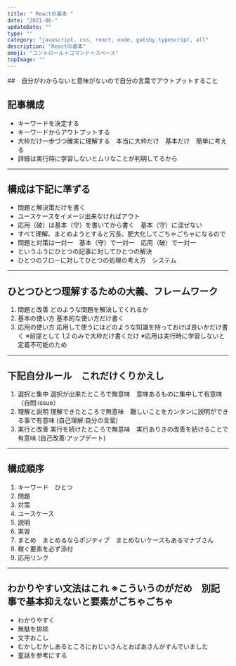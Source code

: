 ```yaml
---
title: " Reactの基本 "
date: "2021-06-"
updateDate: ""
type: ""
category: "javascript, css, react, node, gatsby.typescript, all"
description: "Reactの基本"
emoji: "コントロール＋コマンド＋スペース"
topImage: ""
---
```


##　自分がわからないと意味がないので自分の言葉でアウトプットすること
## 記事構成

- キーワードを決定する
- キーワードからアウトプットする
- 大枠だけ一歩づつ確実に理解する　本当に大枠だけ　基本だけ　簡単に考える
- 詳細は実行時に学習しないとムリなことが判明してるから

---

## 構成は下記に準ずる

- 問題と解決策だけを書く
- ユースケースをイメージ出来なければアウト
- 応用（破）は基本（守）を書いてから書く　基本（守）に混ぜない
- すべて理解、まとめようとすると冗長、肥大化してごちゃごちゃになるので
- 問題と対策は一対一　基本（守）で一対一　応用（破）で一対一
- というふうにひとつの記事に対してひとつの解決
- ひとつのフローに対してひとつの処理の考え方　システム

---

## ひとつひとつ理解するための大義、フレームワーク

1. 問題と改善 どのような問題を解決してくれるか
2. 基本の使い方 基本的な使い方だけ書く
3. 応用の使い方 応用して使うにはどのような知識を持っておけば良いかだけ書く
   ※前提として 1,2 のみで大枠だけ書くだけ
   ※応用は実行時に学習しないと定着不可能のため

---

## 下記自分ルール　これだけくりかえし

1. 選択と集中 選択が出来たところで無意味　意味あるものに集中して有意味　（自問:issue）
2. 理解と説明 理解できたところで無意味　難しいことをカンタンに説明ができる事で有意味 (自己理解:自分の言葉)
3. 実行と改善 実行を続けたところで無意味　実行ありきの改善を続けることで有意味 (自己改善:アップデート)

---

## 構成順序

1. キーワード　ひとつ
2. 問題
3. 対策
4. ユースケース
5. 説明
6. 実習
7. まとめ　まとめるならポジティブ　まとめないケースもあるマナブさん
8. 稼ぐ要素を必ず添付
9. 応用リンク

---

## わかりやすい文法はこれ ※こういうのがだめ　別記事で基本抑えないと要素がごちゃごちゃ

- わかりやすく
- 無駄を排除
- 文字おこし
- むかしむかしあるところにおじいさんとおばあさんがすんでいました
- 童話を参考にする
